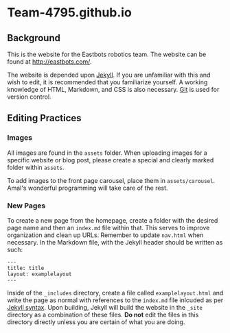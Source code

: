 # Team-4795.github.io

## Background

This is the website for the Eastbots robotics team. The website can be found at http://eastbots.com/.

The website is depended upon [Jekyll](https://jekyllrb.com/ "Jekyll Homepage"). If you are unfamiliar with this and wish to edit, it is recommended that you familiarize yourself. A working knowledge of HTML, Markdown, and CSS is also necessary. [Git](https://git-scm.com/ "Git Homepage") is used for version control.

## Editing Practices

### Images
All images are found in the `assets` folder. When uploading images for a specific website or blog post, please create a special and clearly marked folder within `assets`.

To add images to the front page carousel, place them in `assets/carousel`. Amal's wonderful programming will take care of the rest.

### New Pages
To create a new page from the homepage, create a folder with the desired page name and then an `index.md` file within that. This serves to improve organization and clean up URLs. Remember to update `nav.html` when necessary. In the Markdown file, with the Jekyll header should be written as such:

```
---
title: title
layout: examplelayout
---
```

Inside of the `_includes` directory, create a file called `examplelayout.html` and write the page as normal with references to the `index.md` file inlcuded as per [Jekyll syntax](https://jekyllrb.com/docs/home/ "Jekyll Documentation"). Upon building, Jekyll will build the website in the `_site` directory as a combination of these files. **Do not** edit the files in this directory directly unless you are certain of what you are doing.